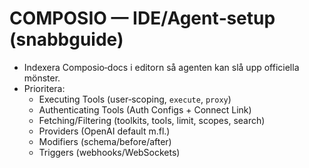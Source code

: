 # COMPOSIO — IDE/Agent‑setup (snabbguide)

- Indexera Composio‑docs i editorn så agenten kan slå upp officiella mönster.
- Prioritera:
  - Executing Tools (user‑scoping, `execute`, `proxy`)
  - Authenticating Tools (Auth Configs + Connect Link)
  - Fetching/Filtering (toolkits, tools, limit, scopes, search)
  - Providers (OpenAI default m.fl.)
  - Modifiers (schema/before/after)
  - Triggers (webhooks/WebSockets)
